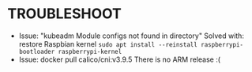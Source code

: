 # TROUBLESHOOT

- Issue: "kubeadm Module configs not found in directory"
  Solved with: restore Raspbian kernel `sudo apt install --reinstall raspberrypi-bootloader raspberrypi-kernel`
- Issue: docker pull calico/cni:v3.9.5
  There is no ARM release :(